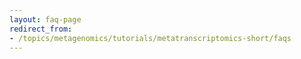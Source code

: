 ```yaml
---
layout: faq-page
redirect_from:
- /topics/metagenomics/tutorials/metatranscriptomics-short/faqs
---
```

